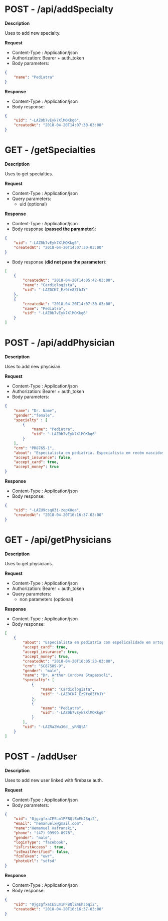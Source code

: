 # **POST** - **/api/addSpecialty**

**Description**

Uses to add new specialty.

**Request**
- Content-Type : Application/json
- Authorization: Bearer + auth_token
- Body parameters:
```json
{
    "name": "Pediatra"
}
```
**Response**
- Content-Type : Application/json
- Body response:
```json
{
    "uid": "-LAZ0b7vEyk7XlMOKkg6",
    "createdAt": "2018-04-20T14:07:30-03:00"
}
```

# **GET** - **/getSpecialties**

**Description**

Uses to get specialties.

**Request**
- Content-Type : Application/json
- Query parameters:
    - uid (optional)

**Response**
- Content-Type : Application/json
- Body response (**passed the parameter**):
```json
{
    "uid": "-LAZ0b7vEyk7XlMOKkg6",
    "createdAt": "2018-04-20T14:07:30-03:00"
}
```
- Body response (**did not pass the parameter**):
```json
[
    {
        "createdAt": "2018-04-20T14:05:42-03:00",
        "name": "Cardiologista",
        "uid": "-LAZ0CK7_Ez9fe8ZfhJY"
    },
    {
        "createdAt": "2018-04-20T14:07:30-03:00",
        "name": "Pediatra",
        "uid": "-LAZ0b7vEyk7XlMOKkg6"
    }
]
```

# **POST** - **/api/addPhysician**

**Description**

Uses to add new phycisian.

**Request**
- Content-Type : Application/json
- Authorization: Bearer + auth_token
- Body parameters:
```json
{   
	"name": "Dr. Name",
	"gender":"female",
	"specialty" : [
		{	
			"name": "Pediatra",
        	"uid": "-LAZ0b7vEyk7XlMOKkg6"
		}
	],
	"crm": "PR8765-1",
	"about": "Especialista em pediatria. Especialista em recém nascidos.",
	"accept_insurance": false,
	"accept_card": true,
	"accept_money": true
}
```
**Response**
- Content-Type : Application/json
- Body response:
```json
{
    "uid": "-LAZU9csqO3i-zepX8ea",
    "createdAt": "2018-04-20T16:16:37-03:00"
}
```

# **GET** - **/api/getPhysicians**

**Description**

Uses to get physicians.

**Request**
- Content-Type : Application/json
- Authorization: Bearer + auth_token
- Query parameters:
    - non parameters (optional)

**Response**
- Content-Type : Application/json
- Body response:
```json
[
    {
        "about": "Especialista em pediatria com espelicalidade em ortopediatria",
        "accept_card": true,
        "accept_insurance": true,
        "accept_money": true,
        "createdAt": "2018-04-20T16:05:23-03:00",
        "crm": "SC87589-9",
        "gender": "male",
        "name": "Dr. Arthur Cordova Stapassoli",
        "specialty": [
            {
                "name": "Cardiologista",
                "uid": "-LAZ0CK7_Ez9fe8ZfhJY"
            },
            {
                "name": "Pediatra",
                "uid": "-LAZ0b7vEyk7XlMOKkg6"
            }
        ],
        "uid": "-LAZRa2Wu36d__yRNQtA"
    }
]
```

# **POST** - **/addUser**

**Description**

Uses to add new user linked with firebase auth.

**Request**
- Content-Type : Application/json
- Body parameters:
```json
{
	"uid": "0jgzgfxaCESLm1PFBQlZmEhJ6qi2",
	"email": "hemanuelx@gmail.com",
	"name":"Hemanuel Xafranski",
	"phone": "(47) 99999-8978",
	"gender": "male",
	"loginType": "facebook",
	"isFirstAccess" : true,
	"isEmailVerified": false,
	"fcmToken": "ewr",
	"photoUrl": "sdfsd"
}
```
**Response**
- Content-Type : Application/json
- Body response:
```json
{
    "uid": "0jgzgfxaCESLm1PFBQlZmEhJ6qi2",
    "createdAt": "2018-04-20T16:16:37-03:00"
}
```